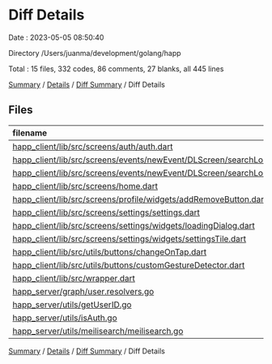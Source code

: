 # Diff Details

Date : 2023-05-05 08:50:40

Directory /Users/juanma/development/golang/happ

Total : 15 files,  332 codes, 86 comments, 27 blanks, all 445 lines

[Summary](results.md) / [Details](details.md) / [Diff Summary](diff.md) / Diff Details

## Files
| filename | language | code | comment | blank | total |
| :--- | :--- | ---: | ---: | ---: | ---: |
| [happ_client/lib/src/screens/auth/auth.dart](/happ_client/lib/src/screens/auth/auth.dart) | Dart | 0 | 0 | 1 | 1 |
| [happ_client/lib/src/screens/events/newEvent/DLScreen/searchLocationBar.dart](/happ_client/lib/src/screens/events/newEvent/DLScreen/searchLocationBar.dart) | Dart | -4 | 4 | 0 | 0 |
| [happ_client/lib/src/screens/events/newEvent/DLScreen/searchLocationTile.dart](/happ_client/lib/src/screens/events/newEvent/DLScreen/searchLocationTile.dart) | Dart | -9 | 0 | 0 | -9 |
| [happ_client/lib/src/screens/home.dart](/happ_client/lib/src/screens/home.dart) | Dart | -1 | 3 | 0 | 2 |
| [happ_client/lib/src/screens/profile/widgets/addRemoveButton.dart](/happ_client/lib/src/screens/profile/widgets/addRemoveButton.dart) | Dart | -73 | 73 | 0 | 0 |
| [happ_client/lib/src/screens/settings/settings.dart](/happ_client/lib/src/screens/settings/settings.dart) | Dart | 114 | 12 | 4 | 130 |
| [happ_client/lib/src/screens/settings/widgets/loadingDialog.dart](/happ_client/lib/src/screens/settings/widgets/loadingDialog.dart) | Dart | 158 | 2 | 4 | 164 |
| [happ_client/lib/src/screens/settings/widgets/settingsTile.dart](/happ_client/lib/src/screens/settings/widgets/settingsTile.dart) | Dart | 36 | 0 | 2 | 38 |
| [happ_client/lib/src/utils/buttons/changeOnTap.dart](/happ_client/lib/src/utils/buttons/changeOnTap.dart) | Dart | -56 | 0 | -6 | -62 |
| [happ_client/lib/src/utils/buttons/customGestureDetector.dart](/happ_client/lib/src/utils/buttons/customGestureDetector.dart) | Dart | 118 | 0 | 12 | 130 |
| [happ_client/lib/src/wrapper.dart](/happ_client/lib/src/wrapper.dart) | Dart | 0 | 1 | -2 | -1 |
| [happ_server/graph/user.resolvers.go](/happ_server/graph/user.resolvers.go) | Go | 12 | 0 | 1 | 13 |
| [happ_server/utils/getUserID.go](/happ_server/utils/getUserID.go) | Go | 21 | -9 | 4 | 16 |
| [happ_server/utils/isAuth.go](/happ_server/utils/isAuth.go) | Go | 14 | 0 | 6 | 20 |
| [happ_server/utils/meilisearch/meilisearch.go](/happ_server/utils/meilisearch/meilisearch.go) | Go | 2 | 0 | 1 | 3 |

[Summary](results.md) / [Details](details.md) / [Diff Summary](diff.md) / Diff Details